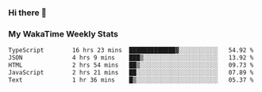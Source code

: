 ### Hi there 👋

<!--
**royschrauwen/royschrauwen** is a ✨ _special_ ✨ repository because its `README.md` (this file) appears on your GitHub profile.

Here are some ideas to get you started:

- 🔭 I’m currently working on ...
- 🌱 I’m currently learning ...
- 👯 I’m looking to collaborate on ...
- 🤔 I’m looking for help with ...
- 💬 Ask me about ...
- 📫 How to reach me: ...
- 😄 Pronouns: ...
- ⚡ Fun fact: ...
-->


### My WakaTime Weekly Stats
<!--START_SECTION:waka-->

```txt
TypeScript        16 hrs 23 mins  █████████████▓░░░░░░░░░░░   54.92 %
JSON              4 hrs 9 mins    ███▒░░░░░░░░░░░░░░░░░░░░░   13.92 %
HTML              2 hrs 54 mins   ██▒░░░░░░░░░░░░░░░░░░░░░░   09.73 %
JavaScript        2 hrs 21 mins   ██░░░░░░░░░░░░░░░░░░░░░░░   07.89 %
Text              1 hr 36 mins    █▒░░░░░░░░░░░░░░░░░░░░░░░   05.37 %
```

<!--END_SECTION:waka-->
